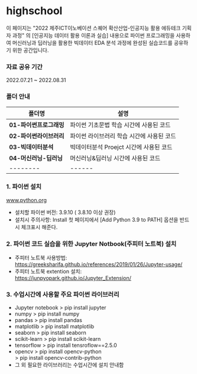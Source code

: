# highschool
이 페이지는 "2022 제주ICT이노베이션 스퀘어 확산산업-인공지능 활용 에듀테크 기획자 과정" 의 
[인공지능 데이터 활용 이론과 실습] 내용으로 
파이썬 프로그래밍을 사용하여 머신러닝과 딥러닝을 활용한 빅데이터 EDA 분석 과정에 
완성된 실습코드를 공유하기 위한 공간입니다.

### 자료 공유 기간 ###
2022.07.21 ~ 2022.08.31


### 폴더 안내 ###

| 폴더명 | 설명 |
|--------|------|
|**01-파이썬프로그래밍** |파이썬 기초문법 학습 시간에 사용된 코드 |
|**02-파이썬라이브러리** |파이썬 라이브러리 학습 시간에 사용된 코드 |
|**03-빅데이터분석** |빅데이터분석 Proejct 시간에 사용된 코드 |
|**04-머신러닝-딥러닝** |머신러닝&딥러닝 시간에 사용된 코드 |
|--------|------|



### 1. 파이썬 설치
www.python.org 

 - 설치할 파이썬 버전: 3.9.10 ( 3.8.10 이상 권장)
 - 설치시 주의사항: 
   Install 첫 페이지에서 [Add Python 3.9 to PATH] 옵션을 반드시 체크표시 해준다.
  
 
### 2. 파이썬 코드 실습을 위한 Jupyter Notbook(주피터 노트북) 설치
 - 주피터 노트북 사용방법: https://greeksharifa.github.io/references/2019/01/26/Jupyter-usage/
 - 주피터 노트북 extention  설치: https://junpyopark.github.io/Jupyter_Extension/


### 3. 수업시간에 사용할 주요 파이썬 라이브러리

* Jupyter notebook  > pip install jupyter
* numpy             > pip install numpy
* pandas            > pip install pandas
* matplotlib        > pip install matplotlib
* seaborn           > pip install seaborn
* scikit-learn      > pip install scikit-learn
* tensorflow        > pip install tensroflow==2.5.0
* opencv            > pip install opencv-python     
                    > pip install opencv-contrib-python
* 그 외 필요한 라이브러리는 수업시간에 설치 안내함

